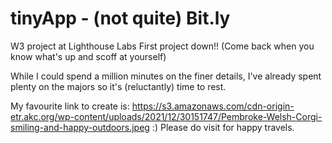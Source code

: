 # tinyApp - (not quite) Bit.ly
W3 project at Lighthouse Labs
First project down!! (Come back when you know what's up and scoff at yourself)

While I could spend a million minutes on the finer details, I've already spent plenty on the majors so it's (reluctantly) time to rest.

My favourite link to create is:
https://s3.amazonaws.com/cdn-origin-etr.akc.org/wp-content/uploads/2021/12/30151747/Pembroke-Welsh-Corgi-smiling-and-happy-outdoors.jpeg  :)
Please do visit for happy travels.
